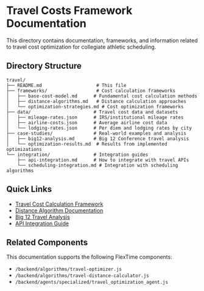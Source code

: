# Travel Costs Framework Documentation

This directory contains documentation, frameworks, and information related to travel cost optimization for collegiate athletic scheduling.

## Directory Structure

```
travel/
├── README.md                    # This file
├── frameworks/                  # Cost calculation frameworks
│   ├── base-cost-model.md      # Fundamental cost calculation methods
│   ├── distance-algorithms.md   # Distance calculation approaches
│   └── optimization-strategies.md # Cost optimization frameworks
├── data/                       # Travel cost data and datasets
│   ├── mileage-rates.json      # IRS/institutional mileage rates
│   ├── airline-costs.json      # Average airline cost data
│   └── lodging-rates.json      # Per diem and lodging rates by city
├── case-studies/               # Real-world examples and analysis
│   ├── big12-analysis.md       # Big 12 Conference travel analysis
│   └── optimization-results.md  # Results from implemented optimizations
└── integration/                # Integration guides
    ├── api-integration.md      # How to integrate with travel APIs
    └── scheduling-integration.md # Integration with scheduling algorithms
```

## Quick Links

- [Travel Cost Calculation Framework](frameworks/base-cost-model.md)
- [Distance Algorithm Documentation](frameworks/distance-algorithms.md)
- [Big 12 Travel Analysis](case-studies/big12-analysis.md)
- [API Integration Guide](integration/api-integration.md)

## Related Components

This documentation supports the following FlexTime components:
- `/backend/algorithms/travel-optimizer.js`
- `/backend/algorithms/travel-distance-calculator.js`
- `/backend/agents/specialized/travel_optimization_agent.js`